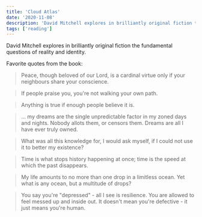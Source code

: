 ```yaml
---
title: 'Cloud Atlas'
date: '2020-11-08'
description: 'David Mitchell explores in brilliantly original fiction the fundamental questions of reality and identity.'
tags: ['reading']
---
```


David Mitchell explores in brilliantly original fiction the fundamental questions of reality and identity.

Favorite quotes from the book:

> Peace, though beloved of our Lord, is a cardinal virtue only if your neighbours share your conscience.

> If people praise you, you're not walking your own path.

> Anything is true if enough people believe it is.

> ... my dreams are the single unpredictable factor in my zoned days and nights. Nobody allots them, or censors them. Dreams are all I have ever truly owned.

> What was all this knowledge for, I would ask myself, if I could not use it to better my existence?

> Time is what stops history happening at once; time is the speed at which the past disappears.

> My life amounts to no more than one drop in a limitless ocean. Yet what is any ocean, but a multitude of drops?

> You say you're "depressed" - all I see is resilience. You are allowed to feel messed up and inside out. It doesn't mean you're defective - it just means you're human.
